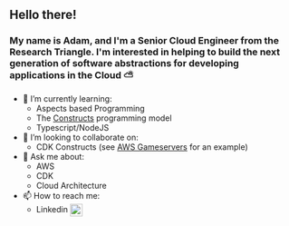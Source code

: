 ## Hello there!

### My name is Adam, and I'm a Senior Cloud Engineer from the Research Triangle. I'm interested in helping to build the next generation of software abstractions for developing applications in the Cloud ⛅️


- 🌱 I’m currently learning: 
    - Aspects based Programming
    - The [Constructs](https://github.com/aws/constructs) programming model
    - Typescript/NodeJS
- 👯 I’m looking to collaborate on: 
    - CDK Constructs (see [AWS Gameservers](https://github.com/a-bigelow/aws-gameservers) for an example)
- 💬 Ask me about: 
    - AWS 
    - CDK 
    - Cloud Architecture
- 📫 How to reach me:
    - Linkedin [<img align="center" alt="codeSTACKr | LinkedIn" width="22px" src="https://brandlogos.net/wp-content/uploads/2016/06/linkedin-logo-icon.svg" />][linkedin]

[linkedin]:https://www.linkedin.com/in/adam-bigelow-b947a563/
